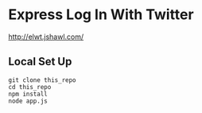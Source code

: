# Express Log In With Twitter

http://elwt.jshawl.com/


## Local Set Up

    git clone this_repo
    cd this_repo
    npm install
    node app.js

